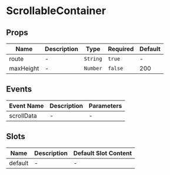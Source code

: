 # ScrollableContainer

## Props

<!-- @vuese:ScrollableContainer:props:start -->
|Name|Description|Type|Required|Default|
|---|---|---|---|---|
|route|-|`String`|`true`|-|
|maxHeight|-|`Number`|`false`|200|

<!-- @vuese:ScrollableContainer:props:end -->


## Events

<!-- @vuese:ScrollableContainer:events:start -->
|Event Name|Description|Parameters|
|---|---|---|
|scrollData|-|-|

<!-- @vuese:ScrollableContainer:events:end -->


## Slots

<!-- @vuese:ScrollableContainer:slots:start -->
|Name|Description|Default Slot Content|
|---|---|---|
|default|-|-|

<!-- @vuese:ScrollableContainer:slots:end -->


